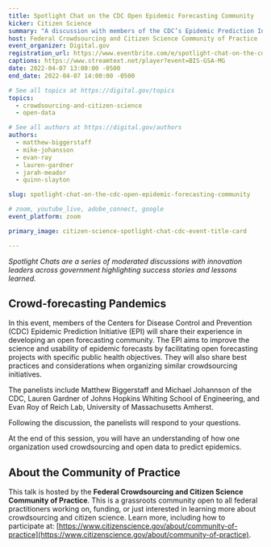 ```yaml
---
title: Spotlight Chat on the CDC Open Epidemic Forecasting Community
kicker: Citizen Science
summary: "A discussion with members of the CDC’s Epidemic Prediction Initiative on best practices and considerations when organizing crowdsourcing initiatives."
host: Federal Crowdsourcing and Citizen Science Community of Practice
event_organizer: Digital.gov
registration_url: https://www.eventbrite.com/e/spotlight-chat-on-the-cdc-open-epidemic-forecasting-community-tickets-302946780977
captions: https://www.streamtext.net/player?event=BIS-GSA-MG
date: 2022-04-07 13:00:00 -0500
end_date: 2022-04-07 14:00:00 -0500

# See all topics at https://digital.gov/topics
topics:
  - crowdsourcing-and-citizen-science
  - open-data

# See all authors at https://digital.gov/authors
authors:
  - matthew-biggerstaff
  - mike-johansson
  - evan-ray
  - lauren-gardner
  - jarah-meador
  - quinn-slayton

slug: spotlight-chat-on-the-cdc-open-epidemic-forecasting-community

# zoom, youtube_live, adobe_connect, google
event_platform: zoom

primary_image: citizen-science-spotlight-chat-cdc-event-title-card

---
```


_Spotlight Chats are a series of moderated discussions with innovation leaders across government highlighting success stories and lessons learned._

## Crowd-forecasting Pandemics

In this event, members of the Centers for Disease Control and Prevention (CDC) Epidemic Prediction Initiative (EPI) will share their experience in developing an open forecasting community. The EPI aims to improve the science and usability of epidemic forecasts by facilitating open forecasting projects with specific public health objectives. They will also share best practices and considerations when organizing similar crowdsourcing initiatives.

The panelists include Matthew Biggerstaff and Michael Johannson of the CDC, Lauren Gardner of Johns Hopkins Whiting School of Engineering, and Evan Roy of Reich Lab, University of Massachusetts Amherst. 

Following the discussion, the panelists will respond to your questions. 

At the end of this session, you will have an understanding of how one organization used crowdsourcing and open data to predict epidemics.

## About the Community of Practice

This talk is hosted by the **Federal Crowdsourcing and Citizen Science Community of Practice**. This is a grassroots community open to all federal practitioners working on, funding, or just interested in learning more about crowdsourcing and citizen science. Learn more, including how to participate at: [https://www.citizenscience.gov/about/community-of-practice](https://www.citizenscience.gov/about/community-of-practice).
